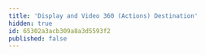 ```yaml
---
title: 'Display and Video 360 (Actions) Destination'
hidden: true
id: 65302a3acb309a8a3d5593f2
published: false
---
```

